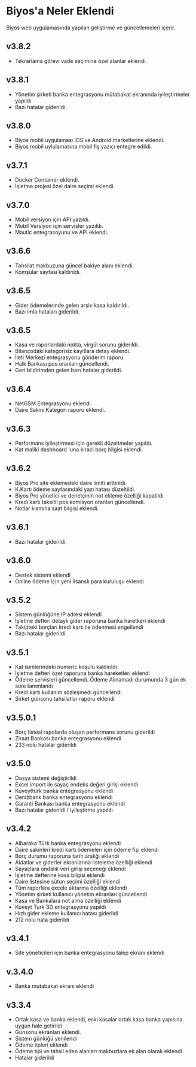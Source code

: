 # Biyos'a Neler Eklendi
Biyos web uygulamasında yapılan geliştirme ve güncellemeleri içerir.  

## v3.8.2
- Tekrarlama görevi vade seçimine özel alanlar eklendi.

## v3.8.1
- Yönetim şirketi banka entegrasyonu mütabakat ekranında iyileştirmeler yapıldı
- Bazı hatalar giderildi. 

## v3.8.0
- Biyos mobil uygulaması IOS ve Android marketlerine eklendi.
- Biyos mobil uylulamasına mobil fiş yazıcı entegre edildi.

## v3.7.1
- Docker Container eklendi.
- İşletme projesi özel daire seçimi eklendi.

## v3.7.0
- Mobil versiyon için API yazıldı.
- Mobil Versiyon için servisler yazıldı.
- Mautic entegrasoyunu ve API eklendi.

## v3.6.6
- Tahsilat makbuzuna güncel bakiye alanı eklendi.
- Komşular sayfası kaldırıldı.

## v3.6.5
- Gider ödemelerinde gelen arşiv kasa kaldırıldı.
- Bazı imla hataları giderildi.

## v3.6.5
- Kasa ve raporlardaki nokta, virgül sorunu giderildi.
- Bilançodaki kategorisiz kayıtlara detay eklendi.
- İleti Merkezi entegrasyonu gönderim raporu
- Halk Bankası pos oranları güncellendi.
- Geri bildirimden gelen bazı hatalar giderildi.

## v3.6.4
- NetGSM Entegrasyonu eklendi.
- Daire Sakini Kategori raporu eklendi.

## v3.6.3
- Performans iyileştirmesi için gerekli düzeltmeler yapıldı.
- Kat maliki dashboard 'una kiraci borç bilgisi eklendi.

## v3.6.2
- Biyos Pro site eklemedeki daire limiti arttırıldı.
- K.Kartı ödeme sayfasındaki yazı hatası düzeltildi.
- Biyos Pro yönetici ve denetçinin not ekleme özelliği kapatıldı.
- Kredi kartı taksitli pos komisyon oranları güncellendi.
- Notlar kısmına saat bilgisi eklendi.

## v3.6.1
- Bazı hatalar giderildi.

## v3.6.0
- Destek sistemi eklendi
- Online ödeme için yeni lisanslı para kuruluşu eklendi

## v3.5.2
- Sistem günlüğüne IP adresi eklendi
- İşletme defteri detaylı gider raporuna banka haretkeri eklendi
- Takipteki borçları kredi kartı ile ödenmesi engellendi
- Bazı hatalar giderildi.

## v3.5.1
- Kat isimlerindeki numeric koşulu kaldırıldı
- İşletme defteri özet raporuna banka hareketleri eklendi
- Ödeme servisleri güncellendi. Ödeme Alınamadı durumunda 3 gün ek süre tanımlandı
- Kredi kartı kullanım sözleşmedi güncellendi
- Şirket günsonu tahsilatlar raporu eklendi

## v3.5.0.1
- Borç listesi rapolarda oluşan performans sorunu giderildi
- Ziraat Bankası banka entegrasyonu eklendi
- 233 nolu hatalar giderildi

## v3.5.0
- Dosya sistemi değiştirildi
- Excel import ile sayaç endeks değeri girişi eklendi
- Kuveyttürk banka entegrasyonu eklendi
- Denizbank banka entegrasyonu eklendi
- Garanti Bankası banka entegrasyonu eklendi
- Bazı hatalar giderildi / iyileştirme yapıldı

## v3.4.2
- Albaraka Türk banka entegrasyonu eklendi
- Daire sakinleri kredi kartı ödemeleri için ödeme fişi eklendi
- Borç durumu raporuna tarih aralığı eklendi
- Aidatlar ve giderler ekranlarına listeleme özelliği eklendi
- Sayaçlara ondalık veri girişi seçeneği eklendi
- İşletme defterine kasa bilgisi eklendi
- Daire listesine sütun seçimi özelliği eklendi
- Tüm raporlara excele aktarma özelliği eklendi
- Yönetim şirketi kullanıcı yönetim ekranları güncellendi
- Kasa ve Bankalara not alma özelliği eklendi
- Kuveyt Turk 3D entegrasyonu yapıldı
- Hızlı gider ekleme kullanıcı hatası giderildi
- 212 nolu hata giderildi

## v3.4.1
- Site yöneticileri için banka entegrasyonu talep ekranı eklendi

## v.3.4.0
- Banka mutabakat ekranı eklendi

## v3.3.4
- Ortak kasa ve banka eklendi, eski kasalar ortak kasa banka yapısına uygun hale getirildi
- Günsonu ekranları eklendi. 
- Sistem günlüğü yenilendi
- Ödeme tipleri eklendi
- Ödeme tipi ve tahsil eden alanları makbuzlara ek alan olarak eklendi
- Hatalar giderildi
